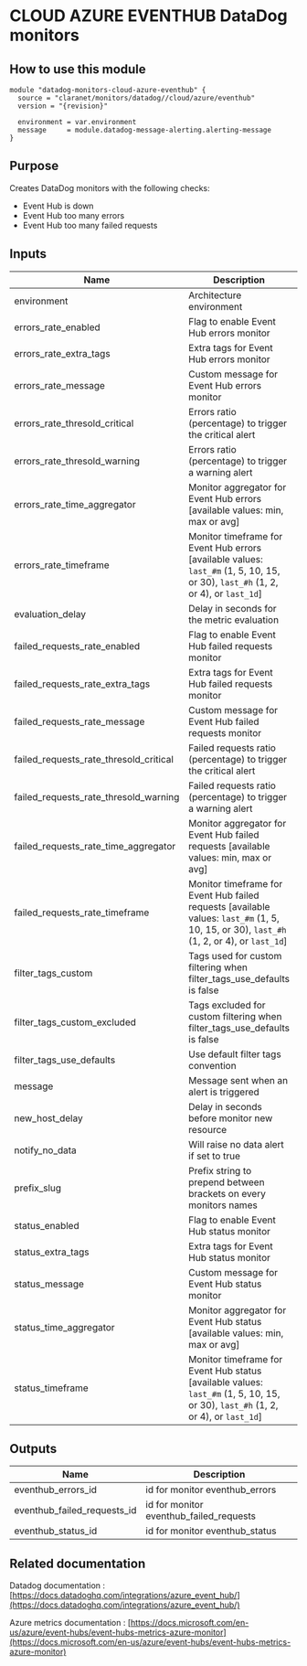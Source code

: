 # CLOUD AZURE EVENTHUB DataDog monitors

## How to use this module

```
module "datadog-monitors-cloud-azure-eventhub" {
  source = "claranet/monitors/datadog//cloud/azure/eventhub"
  version = "{revision}"

  environment = var.environment
  message     = module.datadog-message-alerting.alerting-message
}

```

## Purpose

Creates DataDog monitors with the following checks:

- Event Hub is down
- Event Hub too many errors
- Event Hub too many failed requests

## Inputs

| Name | Description | Type | Default | Required |
|------|-------------|------|---------|:-----:|
| environment | Architecture environment | `string` | n/a | yes |
| errors\_rate\_enabled | Flag to enable Event Hub errors monitor | `string` | `"true"` | no |
| errors\_rate\_extra\_tags | Extra tags for Event Hub errors monitor | `list(string)` | `[]` | no |
| errors\_rate\_message | Custom message for Event Hub errors monitor | `string` | `""` | no |
| errors\_rate\_thresold\_critical | Errors ratio (percentage) to trigger the critical alert | `number` | `90` | no |
| errors\_rate\_thresold\_warning | Errors ratio (percentage) to trigger a warning alert | `number` | `50` | no |
| errors\_rate\_time\_aggregator | Monitor aggregator for Event Hub errors [available values: min, max or avg] | `string` | `"min"` | no |
| errors\_rate\_timeframe | Monitor timeframe for Event Hub errors [available values: `last_#m` (1, 5, 10, 15, or 30), `last_#h` (1, 2, or 4), or `last_1d`] | `string` | `"last_5m"` | no |
| evaluation\_delay | Delay in seconds for the metric evaluation | `number` | `900` | no |
| failed\_requests\_rate\_enabled | Flag to enable Event Hub failed requests monitor | `string` | `"true"` | no |
| failed\_requests\_rate\_extra\_tags | Extra tags for Event Hub failed requests monitor | `list(string)` | `[]` | no |
| failed\_requests\_rate\_message | Custom message for Event Hub failed requests monitor | `string` | `""` | no |
| failed\_requests\_rate\_thresold\_critical | Failed requests ratio (percentage) to trigger the critical alert | `number` | `90` | no |
| failed\_requests\_rate\_thresold\_warning | Failed requests ratio (percentage) to trigger a warning alert | `number` | `50` | no |
| failed\_requests\_rate\_time\_aggregator | Monitor aggregator for Event Hub failed requests [available values: min, max or avg] | `string` | `"min"` | no |
| failed\_requests\_rate\_timeframe | Monitor timeframe for Event Hub failed requests [available values: `last_#m` (1, 5, 10, 15, or 30), `last_#h` (1, 2, or 4), or `last_1d`] | `string` | `"last_5m"` | no |
| filter\_tags\_custom | Tags used for custom filtering when filter\_tags\_use\_defaults is false | `string` | `"*"` | no |
| filter\_tags\_custom\_excluded | Tags excluded for custom filtering when filter\_tags\_use\_defaults is false | `string` | `""` | no |
| filter\_tags\_use\_defaults | Use default filter tags convention | `string` | `"true"` | no |
| message | Message sent when an alert is triggered | `any` | n/a | yes |
| new\_host\_delay | Delay in seconds before monitor new resource | `number` | `300` | no |
| notify\_no\_data | Will raise no data alert if set to true | `bool` | `true` | no |
| prefix\_slug | Prefix string to prepend between brackets on every monitors names | `string` | `""` | no |
| status\_enabled | Flag to enable Event Hub status monitor | `string` | `"true"` | no |
| status\_extra\_tags | Extra tags for Event Hub status monitor | `list(string)` | `[]` | no |
| status\_message | Custom message for Event Hub status monitor | `string` | `""` | no |
| status\_time\_aggregator | Monitor aggregator for Event Hub status [available values: min, max or avg] | `string` | `"max"` | no |
| status\_timeframe | Monitor timeframe for Event Hub status [available values: `last_#m` (1, 5, 10, 15, or 30), `last_#h` (1, 2, or 4), or `last_1d`] | `string` | `"last_5m"` | no |

## Outputs

| Name | Description |
|------|-------------|
| eventhub\_errors\_id | id for monitor eventhub\_errors |
| eventhub\_failed\_requests\_id | id for monitor eventhub\_failed\_requests |
| eventhub\_status\_id | id for monitor eventhub\_status |

## Related documentation

Datadog documentation : [https://docs.datadoghq.com/integrations/azure_event_hub/](https://docs.datadoghq.com/integrations/azure_event_hub/)

Azure metrics documentation : [https://docs.microsoft.com/en-us/azure/event-hubs/event-hubs-metrics-azure-monitor](https://docs.microsoft.com/en-us/azure/event-hubs/event-hubs-metrics-azure-monitor)

